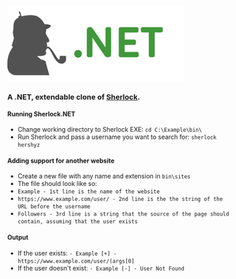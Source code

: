 <img src="https://raw.githubusercontent.com/hershyz/sherlock.net/master/icon.png"/>
<h3>A .NET, extendable clone of <a href="https://github.com/sherlock-project/sherlock">Sherlock</a>.</h3>
<h4>Running Sherlock.NET</h4>
<ul>
  <li>Change working directory to Sherlock EXE: <code>cd C:\Example\bin\</code></li>
  <li>Run Sherlock and pass a username you want to search for: <code>sherlock hershyz</code></li>
</ul>
<h4>Adding support for another website</h4>
<ul>
  <li>Create a new file with any name and extension in <code>bin\sites</code></li>
  <li>The file should look like so:</li>
  <li><code>Example - 1st line is the name of the website</code></li>
  <li><code>https://www.example.com/user/ - 2nd line is the the string of the URL before the username</code></li>
  <li><code>Followers - 3rd line is a string that the source of the page should contain, assuming that the user exists</code></li>
</ul>
<h4>Output</h4>
<ul>
  <li>If the user exists: <code>- Example [+] - https://www.example.com/user/(args[0]</code></li>
  <li>If the user doesn't exist: <code>- Example [-] - User Not Found</code></li>
</ul>
